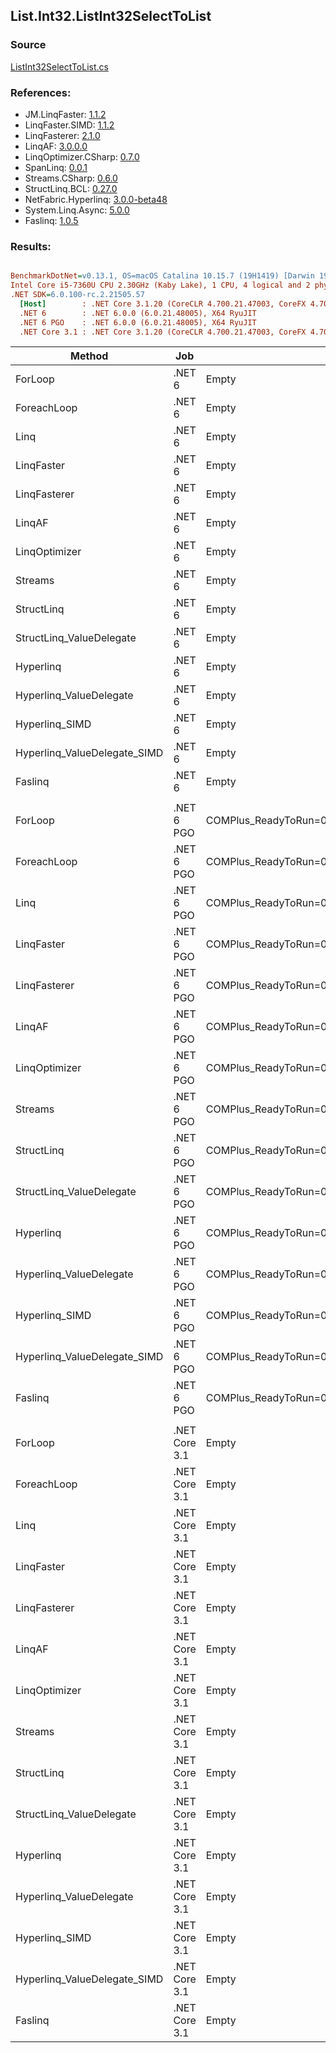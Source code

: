 ﻿## List.Int32.ListInt32SelectToList

### Source
[ListInt32SelectToList.cs](../LinqBenchmarks/List/Int32/ListInt32SelectToList.cs)

### References:
- JM.LinqFaster: [1.1.2](https://www.nuget.org/packages/JM.LinqFaster/1.1.2)
- LinqFaster.SIMD: [1.1.2](https://www.nuget.org/packages/LinqFaster.SIMD/1.0.3)
- LinqFasterer: [2.1.0](https://www.nuget.org/packages/LinqFasterer/2.1.0)
- LinqAF: [3.0.0.0](https://www.nuget.org/packages/LinqAF/3.0.0.0)
- LinqOptimizer.CSharp: [0.7.0](https://www.nuget.org/packages/LinqOptimizer.CSharp/0.7.0)
- SpanLinq: [0.0.1](https://www.nuget.org/packages/SpanLinq/0.0.1)
- Streams.CSharp: [0.6.0](https://www.nuget.org/packages/Streams.CSharp/0.6.0)
- StructLinq.BCL: [0.27.0](https://www.nuget.org/packages/StructLinq/0.27.0)
- NetFabric.Hyperlinq: [3.0.0-beta48](https://www.nuget.org/packages/NetFabric.Hyperlinq/3.0.0-beta48)
- System.Linq.Async: [5.0.0](https://www.nuget.org/packages/System.Linq.Async/5.0.0)
- Faslinq: [1.0.5](https://www.nuget.org/packages/Faslinq/1.0.5)

### Results:
``` ini

BenchmarkDotNet=v0.13.1, OS=macOS Catalina 10.15.7 (19H1419) [Darwin 19.6.0]
Intel Core i5-7360U CPU 2.30GHz (Kaby Lake), 1 CPU, 4 logical and 2 physical cores
.NET SDK=6.0.100-rc.2.21505.57
  [Host]        : .NET Core 3.1.20 (CoreCLR 4.700.21.47003, CoreFX 4.700.21.47101), X64 RyuJIT
  .NET 6        : .NET 6.0.0 (6.0.21.48005), X64 RyuJIT
  .NET 6 PGO    : .NET 6.0.0 (6.0.21.48005), X64 RyuJIT
  .NET Core 3.1 : .NET Core 3.1.20 (CoreCLR 4.700.21.47003, CoreFX 4.700.21.47101), X64 RyuJIT


```
|                       Method |           Job |                                                   EnvironmentVariables |       Runtime | Count |        Mean |     Error |    StdDev |        Ratio | RatioSD |  Gen 0 | Allocated |
|----------------------------- |-------------- |----------------------------------------------------------------------- |-------------- |------ |------------:|----------:|----------:|-------------:|--------:|-------:|----------:|
|                      ForLoop |        .NET 6 |                                                                  Empty |      .NET 6.0 |   100 |   438.58 ns |  4.689 ns |  4.386 ns |     baseline |         | 0.5660 |   1,184 B |
|                  ForeachLoop |        .NET 6 |                                                                  Empty |      .NET 6.0 |   100 |   401.60 ns |  3.631 ns |  3.032 ns | 1.09x faster |   0.02x | 0.5660 |   1,184 B |
|                         Linq |        .NET 6 |                                                                  Empty |      .NET 6.0 |   100 |   359.61 ns |  3.159 ns |  2.955 ns | 1.22x faster |   0.01x | 0.2522 |     528 B |
|                   LinqFaster |        .NET 6 |                                                                  Empty |      .NET 6.0 |   100 |   396.29 ns |  2.386 ns |  1.993 ns | 1.11x faster |   0.01x | 0.4358 |     912 B |
|                 LinqFasterer |        .NET 6 |                                                                  Empty |      .NET 6.0 |   100 |   362.84 ns |  2.759 ns |  2.445 ns | 1.21x faster |   0.01x | 0.6232 |   1,304 B |
|                       LinqAF |        .NET 6 |                                                                  Empty |      .NET 6.0 |   100 |   810.30 ns |  4.182 ns |  3.911 ns | 1.85x slower |   0.02x | 0.5655 |   1,184 B |
|                LinqOptimizer |        .NET 6 |                                                                  Empty |      .NET 6.0 |   100 | 2,434.19 ns | 31.139 ns | 26.003 ns | 5.56x slower |   0.09x | 4.4518 |   9,330 B |
|                      Streams |        .NET 6 |                                                                  Empty |      .NET 6.0 |   100 | 1,657.10 ns |  8.607 ns |  7.630 ns | 3.78x slower |   0.04x | 0.7534 |   1,576 B |
|                   StructLinq |        .NET 6 |                                                                  Empty |      .NET 6.0 |   100 |   311.32 ns |  2.801 ns |  2.483 ns | 1.41x faster |   0.02x | 0.2484 |     520 B |
|     StructLinq_ValueDelegate |        .NET 6 |                                                                  Empty |      .NET 6.0 |   100 |   155.36 ns |  1.555 ns |  1.455 ns | 2.82x faster |   0.04x | 0.2370 |     496 B |
|                    Hyperlinq |        .NET 6 |                                                                  Empty |      .NET 6.0 |   100 |   270.53 ns |  3.764 ns |  3.521 ns | 1.62x faster |   0.03x | 0.2179 |     456 B |
|      Hyperlinq_ValueDelegate |        .NET 6 |                                                                  Empty |      .NET 6.0 |   100 |   141.10 ns |  1.342 ns |  1.255 ns | 3.11x faster |   0.04x | 0.2179 |     456 B |
|               Hyperlinq_SIMD |        .NET 6 |                                                                  Empty |      .NET 6.0 |   100 |   108.05 ns |  1.197 ns |  1.119 ns | 4.06x faster |   0.04x | 0.2180 |     456 B |
| Hyperlinq_ValueDelegate_SIMD |        .NET 6 |                                                                  Empty |      .NET 6.0 |   100 |    71.20 ns |  1.114 ns |  0.988 ns | 6.16x faster |   0.09x | 0.2180 |     456 B |
|                      Faslinq |        .NET 6 |                                                                  Empty |      .NET 6.0 |   100 |   501.81 ns |  3.495 ns |  2.919 ns | 1.15x slower |   0.01x | 0.5655 |   1,184 B |
|                              |               |                                                                        |               |       |             |           |           |              |         |        |           |
|                      ForLoop |    .NET 6 PGO | COMPlus_ReadyToRun=0,COMPlus_TC_QuickJitForLoops=1,COMPlus_TieredPGO=1 |      .NET 6.0 |   100 |   376.12 ns |  3.387 ns |  3.168 ns |     baseline |         | 0.5660 |   1,184 B |
|                  ForeachLoop |    .NET 6 PGO | COMPlus_ReadyToRun=0,COMPlus_TC_QuickJitForLoops=1,COMPlus_TieredPGO=1 |      .NET 6.0 |   100 |   385.94 ns |  2.898 ns |  2.569 ns | 1.03x slower |   0.01x | 0.5660 |   1,184 B |
|                         Linq |    .NET 6 PGO | COMPlus_ReadyToRun=0,COMPlus_TC_QuickJitForLoops=1,COMPlus_TieredPGO=1 |      .NET 6.0 |   100 |   332.08 ns |  1.977 ns |  1.753 ns | 1.13x faster |   0.01x | 0.2522 |     528 B |
|                   LinqFaster |    .NET 6 PGO | COMPlus_ReadyToRun=0,COMPlus_TC_QuickJitForLoops=1,COMPlus_TieredPGO=1 |      .NET 6.0 |   100 |   363.00 ns |  3.196 ns |  2.833 ns | 1.04x faster |   0.01x | 0.4358 |     912 B |
|                 LinqFasterer |    .NET 6 PGO | COMPlus_ReadyToRun=0,COMPlus_TC_QuickJitForLoops=1,COMPlus_TieredPGO=1 |      .NET 6.0 |   100 |   357.26 ns |  3.212 ns |  2.847 ns | 1.05x faster |   0.01x | 0.6232 |   1,304 B |
|                       LinqAF |    .NET 6 PGO | COMPlus_ReadyToRun=0,COMPlus_TC_QuickJitForLoops=1,COMPlus_TieredPGO=1 |      .NET 6.0 |   100 |   717.13 ns |  3.393 ns |  3.008 ns | 1.91x slower |   0.02x | 0.5655 |   1,184 B |
|                LinqOptimizer |    .NET 6 PGO | COMPlus_ReadyToRun=0,COMPlus_TC_QuickJitForLoops=1,COMPlus_TieredPGO=1 |      .NET 6.0 |   100 | 2,463.47 ns | 29.894 ns | 27.963 ns | 6.55x slower |   0.07x | 4.4518 |   9,330 B |
|                      Streams |    .NET 6 PGO | COMPlus_ReadyToRun=0,COMPlus_TC_QuickJitForLoops=1,COMPlus_TieredPGO=1 |      .NET 6.0 |   100 | 1,432.13 ns | 10.946 ns | 10.239 ns | 3.81x slower |   0.04x | 0.7534 |   1,576 B |
|                   StructLinq |    .NET 6 PGO | COMPlus_ReadyToRun=0,COMPlus_TC_QuickJitForLoops=1,COMPlus_TieredPGO=1 |      .NET 6.0 |   100 |   288.07 ns |  2.207 ns |  1.956 ns | 1.31x faster |   0.02x | 0.2484 |     520 B |
|     StructLinq_ValueDelegate |    .NET 6 PGO | COMPlus_ReadyToRun=0,COMPlus_TC_QuickJitForLoops=1,COMPlus_TieredPGO=1 |      .NET 6.0 |   100 |   155.58 ns |  1.344 ns |  1.192 ns | 2.42x faster |   0.03x | 0.2370 |     496 B |
|                    Hyperlinq |    .NET 6 PGO | COMPlus_ReadyToRun=0,COMPlus_TC_QuickJitForLoops=1,COMPlus_TieredPGO=1 |      .NET 6.0 |   100 |   266.43 ns |  1.919 ns |  1.795 ns | 1.41x faster |   0.01x | 0.2179 |     456 B |
|      Hyperlinq_ValueDelegate |    .NET 6 PGO | COMPlus_ReadyToRun=0,COMPlus_TC_QuickJitForLoops=1,COMPlus_TieredPGO=1 |      .NET 6.0 |   100 |   143.54 ns |  1.270 ns |  1.126 ns | 2.62x faster |   0.03x | 0.2179 |     456 B |
|               Hyperlinq_SIMD |    .NET 6 PGO | COMPlus_ReadyToRun=0,COMPlus_TC_QuickJitForLoops=1,COMPlus_TieredPGO=1 |      .NET 6.0 |   100 |   109.20 ns |  0.934 ns |  0.828 ns | 3.45x faster |   0.03x | 0.2180 |     456 B |
| Hyperlinq_ValueDelegate_SIMD |    .NET 6 PGO | COMPlus_ReadyToRun=0,COMPlus_TC_QuickJitForLoops=1,COMPlus_TieredPGO=1 |      .NET 6.0 |   100 |    71.48 ns |  1.003 ns |  0.890 ns | 5.27x faster |   0.07x | 0.2180 |     456 B |
|                      Faslinq |    .NET 6 PGO | COMPlus_ReadyToRun=0,COMPlus_TC_QuickJitForLoops=1,COMPlus_TieredPGO=1 |      .NET 6.0 |   100 |   468.87 ns |  3.743 ns |  3.318 ns | 1.25x slower |   0.01x | 0.5655 |   1,184 B |
|                              |               |                                                                        |               |       |             |           |           |              |         |        |           |
|                      ForLoop | .NET Core 3.1 |                                                                  Empty | .NET Core 3.1 |   100 |   396.88 ns |  2.905 ns |  2.575 ns |     baseline |         | 0.5660 |   1,184 B |
|                  ForeachLoop | .NET Core 3.1 |                                                                  Empty | .NET Core 3.1 |   100 |   542.19 ns |  2.442 ns |  2.039 ns | 1.37x slower |   0.01x | 0.5655 |   1,184 B |
|                         Linq | .NET Core 3.1 |                                                                  Empty | .NET Core 3.1 |   100 |   369.47 ns |  3.192 ns |  2.666 ns | 1.07x faster |   0.01x | 0.2522 |     528 B |
|                   LinqFaster | .NET Core 3.1 |                                                                  Empty | .NET Core 3.1 |   100 |   373.89 ns |  2.706 ns |  2.399 ns | 1.06x faster |   0.01x | 0.4358 |     912 B |
|                 LinqFasterer | .NET Core 3.1 |                                                                  Empty | .NET Core 3.1 |   100 |   349.87 ns |  2.305 ns |  2.156 ns | 1.13x faster |   0.01x | 0.6232 |   1,304 B |
|                       LinqAF | .NET Core 3.1 |                                                                  Empty | .NET Core 3.1 |   100 | 1,278.81 ns | 11.409 ns | 10.114 ns | 3.22x slower |   0.04x | 0.5646 |   1,184 B |
|                LinqOptimizer | .NET Core 3.1 |                                                                  Empty | .NET Core 3.1 |   100 | 2,446.86 ns | 29.064 ns | 25.765 ns | 6.17x slower |   0.07x | 4.4708 |   9,360 B |
|                      Streams | .NET Core 3.1 |                                                                  Empty | .NET Core 3.1 |   100 | 1,603.96 ns |  8.249 ns |  6.888 ns | 4.04x slower |   0.03x | 0.7534 |   1,576 B |
|                   StructLinq | .NET Core 3.1 |                                                                  Empty | .NET Core 3.1 |   100 |   399.37 ns |  5.075 ns |  4.499 ns | 1.01x slower |   0.01x | 0.2484 |     520 B |
|     StructLinq_ValueDelegate | .NET Core 3.1 |                                                                  Empty | .NET Core 3.1 |   100 |   169.12 ns |  1.964 ns |  1.741 ns | 2.35x faster |   0.02x | 0.2370 |     496 B |
|                    Hyperlinq | .NET Core 3.1 |                                                                  Empty | .NET Core 3.1 |   100 |   385.91 ns |  2.382 ns |  2.228 ns | 1.03x faster |   0.01x | 0.2179 |     456 B |
|      Hyperlinq_ValueDelegate | .NET Core 3.1 |                                                                  Empty | .NET Core 3.1 |   100 |   137.55 ns |  1.045 ns |  0.926 ns | 2.89x faster |   0.03x | 0.2179 |     456 B |
|               Hyperlinq_SIMD | .NET Core 3.1 |                                                                  Empty | .NET Core 3.1 |   100 |   141.61 ns |  2.060 ns |  1.827 ns | 2.80x faster |   0.04x | 0.2179 |     456 B |
| Hyperlinq_ValueDelegate_SIMD | .NET Core 3.1 |                                                                  Empty | .NET Core 3.1 |   100 |    88.34 ns |  0.862 ns |  0.764 ns | 4.49x faster |   0.06x | 0.2180 |     456 B |
|                      Faslinq | .NET Core 3.1 |                                                                  Empty | .NET Core 3.1 |   100 |   486.37 ns |  6.086 ns |  5.395 ns | 1.23x slower |   0.02x | 0.5655 |   1,184 B |
